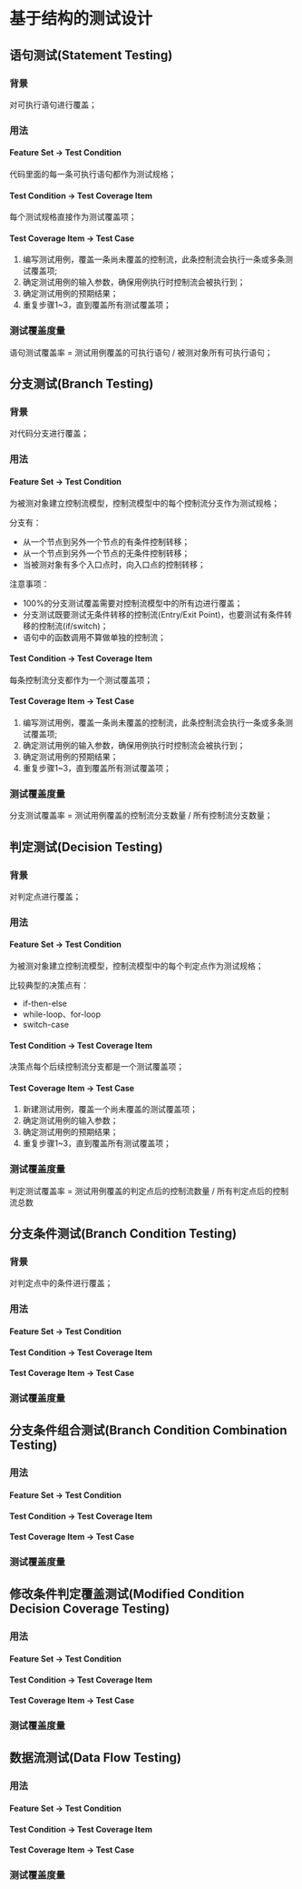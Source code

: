 # 基于结构的测试设计

## 语句测试\(Statement Testing\)

### 背景

对可执行语句进行覆盖；

### 用法

#### Feature Set -&gt; Test Condition

代码里面的每一条可执行语句都作为测试规格；

#### Test Condition -&gt; Test Coverage Item

每个测试规格直接作为测试覆盖项；

#### Test Coverage Item -&gt; Test Case

1. 编写测试用例，覆盖一条尚未覆盖的控制流，此条控制流会执行一条或多条测试覆盖项;
2. 确定测试用例的输入参数，确保用例执行时控制流会被执行到；
3. 确定测试用例的预期结果；
4. 重复步骤1~3，直到覆盖所有测试覆盖项；

### 测试覆盖度量

语句测试覆盖率 = 测试用例覆盖的可执行语句 / 被测对象所有可执行语句；

## 分支测试\(Branch Testing\)

### 背景

对代码分支进行覆盖；

### 用法

#### Feature Set -&gt; Test Condition

为被测对象建立控制流模型，控制流模型中的每个控制流分支作为测试规格；

分支有：

* 从一个节点到另外一个节点的有条件控制转移；
* 从一个节点到另外一个节点的无条件控制转移；
* 当被测对象有多个入口点时，向入口点的控制转移；

注意事项：

* 100%的分支测试覆盖需要对控制流模型中的所有边进行覆盖；
* 分支测试既要测试无条件转移的控制流\(Entry/Exit Point\)，也要测试有条件转移的控制流\(if/switch\)；
* 语句中的函数调用不算做单独的控制流；

#### Test Condition -&gt; Test Coverage Item

每条控制流分支都作为一个测试覆盖项；

#### Test Coverage Item -&gt; Test Case

1. 编写测试用例，覆盖一条尚未覆盖的控制流，此条控制流会执行一条或多条测试覆盖项;
2. 确定测试用例的输入参数，确保用例执行时控制流会被执行到；
3. 确定测试用例的预期结果；
4. 重复步骤1~3，直到覆盖所有测试覆盖项；

### 测试覆盖度量

分支测试覆盖率 = 测试用例覆盖的控制流分支数量 / 所有控制流分支数量；

## 判定测试\(Decision Testing\)

### 背景

对判定点进行覆盖；

### 用法

#### Feature Set -&gt; Test Condition

为被测对象建立控制流模型，控制流模型中的每个判定点作为测试规格；

比较典型的决策点有：

* if-then-else
* while-loop、for-loop
* switch-case

#### Test Condition -&gt; Test Coverage Item

决策点每个后续控制流分支都是一个测试覆盖项；

#### Test Coverage Item -&gt; Test Case

1. 新建测试用例，覆盖一个尚未覆盖的测试覆盖项；
2. 确定测试用例的输入参数；
3. 确定测试用例的预期结果；
4. 重复步骤1~3，直到覆盖所有测试覆盖项；

### 测试覆盖度量

判定测试覆盖率 = 测试用例覆盖的判定点后的控制流数量 / 所有判定点后的控制流总数

## 分支条件测试\(Branch Condition Testing\)

### 背景

对判定点中的条件进行覆盖；

### 用法

#### Feature Set -&gt; Test Condition

#### Test Condition -&gt; Test Coverage Item

#### Test Coverage Item -&gt; Test Case

### 测试覆盖度量

## 分支条件组合测试\(Branch Condition Combination Testing\)

### 用法

#### Feature Set -&gt; Test Condition

#### Test Condition -&gt; Test Coverage Item

#### Test Coverage Item -&gt; Test Case

### 测试覆盖度量

## 修改条件判定覆盖测试\(Modified Condition Decision Coverage Testing\)

### 用法

#### Feature Set -&gt; Test Condition

#### Test Condition -&gt; Test Coverage Item

#### Test Coverage Item -&gt; Test Case

### 测试覆盖度量

## 数据流测试\(Data Flow Testing\)

### 用法

#### Feature Set -&gt; Test Condition

#### Test Condition -&gt; Test Coverage Item

#### Test Coverage Item -&gt; Test Case

### 测试覆盖度量


